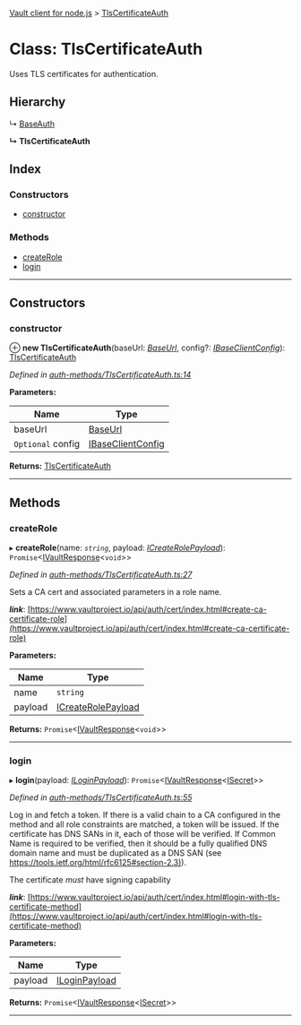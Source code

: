[Vault client for node.js](../README.md) > [TlsCertificateAuth](../classes/tlscertificateauth.md)

# Class: TlsCertificateAuth

Uses TLS certificates for authentication.

## Hierarchy

↳  [BaseAuth](baseauth.md)

**↳ TlsCertificateAuth**

## Index

### Constructors

* [constructor](tlscertificateauth.md#constructor)

### Methods

* [createRole](tlscertificateauth.md#createrole)
* [login](tlscertificateauth.md#login)

---

## Constructors

<a id="constructor"></a>

###  constructor

⊕ **new TlsCertificateAuth**(baseUrl: *[BaseUrl](../#baseurl)*, config?: *[IBaseClientConfig](../interfaces/ibaseclientconfig.md)*): [TlsCertificateAuth](tlscertificateauth.md)

*Defined in [auth-methods/TlsCertificateAuth.ts:14](https://github.com/theogravity/vault-tacular/blob/cbfbab1/src/auth-methods/TlsCertificateAuth.ts#L14)*

**Parameters:**

| Name | Type |
| ------ | ------ |
| baseUrl | [BaseUrl](../#baseurl) |
| `Optional` config | [IBaseClientConfig](../interfaces/ibaseclientconfig.md) |

**Returns:** [TlsCertificateAuth](tlscertificateauth.md)

___

## Methods

<a id="createrole"></a>

###  createRole

▸ **createRole**(name: *`string`*, payload: *[ICreateRolePayload](../interfaces/itlscertificateauth.icreaterolepayload.md)*): `Promise`<[IVaultResponse](../interfaces/ivaultresponse.md)<`void`>>

*Defined in [auth-methods/TlsCertificateAuth.ts:27](https://github.com/theogravity/vault-tacular/blob/cbfbab1/src/auth-methods/TlsCertificateAuth.ts#L27)*

Sets a CA cert and associated parameters in a role name.

*__link__*: [https://www.vaultproject.io/api/auth/cert/index.html#create-ca-certificate-role](https://www.vaultproject.io/api/auth/cert/index.html#create-ca-certificate-role)

**Parameters:**

| Name | Type |
| ------ | ------ |
| name | `string` |
| payload | [ICreateRolePayload](../interfaces/itlscertificateauth.icreaterolepayload.md) |

**Returns:** `Promise`<[IVaultResponse](../interfaces/ivaultresponse.md)<`void`>>

___
<a id="login"></a>

###  login

▸ **login**(payload: *[ILoginPayload](../interfaces/itlscertificateauth.iloginpayload.md)*): `Promise`<[IVaultResponse](../interfaces/ivaultresponse.md)<[ISecret](../interfaces/isecret.md)>>

*Defined in [auth-methods/TlsCertificateAuth.ts:55](https://github.com/theogravity/vault-tacular/blob/cbfbab1/src/auth-methods/TlsCertificateAuth.ts#L55)*

Log in and fetch a token. If there is a valid chain to a CA configured in the method and all role constraints are matched, a token will be issued. If the certificate has DNS SANs in it, each of those will be verified. If Common Name is required to be verified, then it should be a fully qualified DNS domain name and must be duplicated as a DNS SAN (see [https://tools.ietf.org/html/rfc6125#section-2.3)](https://tools.ietf.org/html/rfc6125#section-2.3)).

The certificate _must_ have signing capability

*__link__*: [https://www.vaultproject.io/api/auth/cert/index.html#login-with-tls-certificate-method](https://www.vaultproject.io/api/auth/cert/index.html#login-with-tls-certificate-method)

**Parameters:**

| Name | Type |
| ------ | ------ |
| payload | [ILoginPayload](../interfaces/itlscertificateauth.iloginpayload.md) |

**Returns:** `Promise`<[IVaultResponse](../interfaces/ivaultresponse.md)<[ISecret](../interfaces/isecret.md)>>

___

